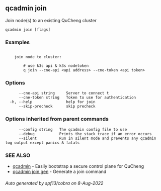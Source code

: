 ## qcadmin join

Join node(s) to an existing QuCheng cluster

```
qcadmin join [flags]
```

### Examples

```

	join node to cluster:

		# use k3s api & k3s nodetoken
		q join --cne-api <api address> --cne-token <api token>

```

### Options

```
      --cne-api string     Server to connect t
      --cne-token string   Token to use for authentication
  -h, --help               help for join
      --skip-precheck      skip precheck
```

### Options inherited from parent commands

```
      --config string   The qcadmin config file to use
      --debug           Prints the stack trace if an error occurs
      --silent          Run in silent mode and prevents any qcadmin log output except panics & fatals
```

### SEE ALSO

* [qcadmin](qcadmin.md)	 - Easily bootstrap a secure control plane for QuCheng
* [qcadmin join gen](qcadmin_join_gen.md)	 - Generate a join command

###### Auto generated by spf13/cobra on 8-Aug-2022
